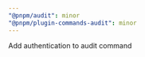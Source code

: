 ```yaml
---
"@pnpm/audit": minor
"@pnpm/plugin-commands-audit": minor
---
```


Add authentication to audit command
